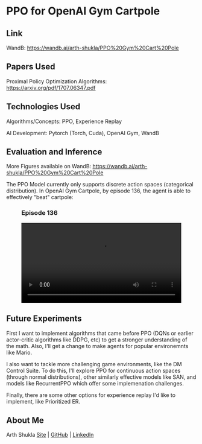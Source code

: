 # PPO for OpenAI Gym Cartpole

## Link

WandB: https://wandb.ai/arth-shukla/PPO%20Gym%20Cart%20Pole

## Papers Used

Proximal Policy Optimization Algorithms: https://arxiv.org/pdf/1707.06347.pdf

## Technologies Used

Algorithms/Concepts: PPO, Experience Replay

AI Development: Pytorch (Torch, Cuda), OpenAI Gym, WandB

## Evaluation and Inference

More Figures available on WandB: https://wandb.ai/arth-shukla/PPO%20Gym%20Cart%20Pole

The PPO Model currently only supports discrete action spaces (categorical distribution). In OpenAI Gym Cartpole, by episode 136, the agent is able to effectively "beat" cartpole:

<figure>
<figcaption><h3>Episode 136</h3></figcaption>
<video style="width:100%" controls>
  <source src="./videos/gym_carpole_ppo_ep_136.mp4" type="video/mp4">
</video>
</figure>

## Future Experiments

First I want to implement algorithms that came before PPO (DQNs or earlier actor-critic algorithms like DDPG, etc) to get a stronger understanding of the math. Also, I'll get a change to make agents for popular environemnts like Mario.

I also want to tackle more challenging game environments, like the DM Control Suite. To do this, I'll explore PPO for continuous action spaces (through normal distributions), other similarly effective models like SAN, and models like RecurrentPPO which offer some implemenation challenges.

Finally, there are some other options for experience replay I'd like to implement, like Prioritized ER.

## About Me

Arth Shukla [Site](https://arth.website) | [GitHub](https://github.com/arth-shukla) | [LinkedIn](https://www.linkedin.com/in/arth-shukla/)
